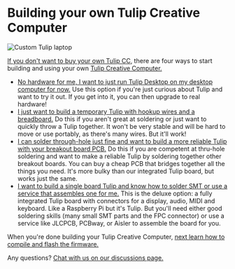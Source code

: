 # Building your own Tulip Creative Computer

![Custom Tulip laptop](https://raw.githubusercontent.com/shorepine/tulipcc/main/docs/pics/hinge.jpg)

[If you don't want to buy your own Tulip CC](https://tulip.computer), there are four ways to start building and using your own [Tulip Creative Computer.](../README.md) 

 * [No hardware for me, I want to just run Tulip Desktop on my desktop computer for now.](tulip_desktop.md) Use this option if you're just curious about Tulip and want to try it out. If you get into it, you can then upgrade to real hardware!
 * [I just want to build a temporary Tulip with hookup wires and a breadboard.](tulip_breadboard.md) Do this if you aren't great at soldering or just want to quickly throw a Tulip together. It won't be very stable and will be hard to move or use portably, as there's many wires. But it'll work!
 * [I can solder through-hole just fine and want to build a more reliable Tulip with your breakout board PCB.](tulip_breakout.md) Do this if you are competent at thru-hole soldering and want to make a reliable Tulip by soldering together other breakout boards. You can buy a cheap PCB that bridges together all the things you need. It's more bulky than our integrated Tulip board, but works just the same. 
 * [I want to build a single board Tulip and know how to solder SMT or use a service that assembles one for me.](tulip_board.md) This is the deluxe option: a fully integrated Tulip board with connectors for a display, audio, MIDI and keyboard. Like a Raspberry Pi but it's Tulip. But you'll need either good soldering skills (many small SMT parts and the FPC connector) or use a service like JLCPCB, PCBway, or Aisler to assemble the board for you. 

 When you're done building your Tulip Creative Computer, [next learn how to compile and flash the firmware.](tulip_flashing.md)

Any questions? [Chat with us on our discussions page.](https://github.com/shorepine/tulipcc/discussions)




